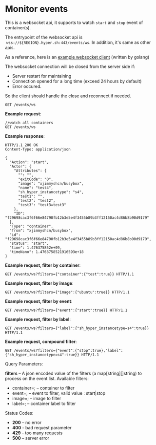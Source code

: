 # Monitor events

This is a websocket api, it supports to watch `start` and `stop` event of container(s).

The entrypoint of the websocket api is  `wss://${REGION}.hyper.sh:443/events/ws`. In addition, it's same as other apis.

As a reference, here is an [example websocket client](https://github.com/hyperhq/websocket-client/blob/master/go/wsclient.go) (written by golang)

The websocket connection will be closed from the server side if:

- Server restart for maintaining
- Connection opened for a long time (exceed 24 hours by default)
- Error occured.

So the client should handle the close and reconnect if needed.



`GET /events/ws`

**Example request**:

    //watch all containers
    GET /events/ws

**Example response**:

    HTTP/1.1 200 OK
    Content-Type: application/json

    {
      "Action": "start",
      "Actor": {
        "Attributes": {
          "": "",
          "exitCode": "0",
          "image": "xjimmyshcn/busybox",
          "name": "test4",
          "sh_hyper_instancetype": "s4",
          "test1": "",
          "test2": "test2",
          "test3": "test3=test3"
        },
        "ID": "f29698cac3f6f66e84790fb12b3e5e4f3455b89b3ff12150ac4d86b8b90d9179"
      },
      "Type": "container",
      "from": "xjimmyshcn/busybox",
      "id": "f29698cac3f6f66e84790fb12b3e5e4f3455b89b3ff12150ac4d86b8b90d9179",
      "status": "start",
      "time": 1.476375852e+09,
      "timeNano": 1.4763758521916593e+18
    }

**Example request, filter by container**:

    GET /events/ws?filters={"container":{"test":true}} HTTP/1.1

**Example request, filter by image**:

    GET /events/ws?filters={"image":{"ubuntu":true}} HTTP/1.1

**Example request, filter by event**:

    GET /events/ws?filters={"event":{"start":true}} HTTP/1.1

**Example request, filter by label**:

    GET /events/ws?filters={"label":{"sh_hyper_instancetype=s4":true}} HTTP/1.1

**Example request, compound filter**:

    GET /events/ws?filters={"event":{"stop":true},"label":{"sh_hyper_instancetype=s4":true}} HTTP/1.1


Query Parameters:

**filters** – A json encoded value of the filters (a map[string][]string) to process on the event list. Available filters:

 - container=<string>; – container to filter
 - event=<string>; – event to filter, valid value : start|stop
 - image=<string>; – image to filter
 - label=<string>; – container label to filter


Status Codes:

-   **200** – no error
-   **400** - bad request parameter
-   **429** - too many requests
-   **500** – server error
